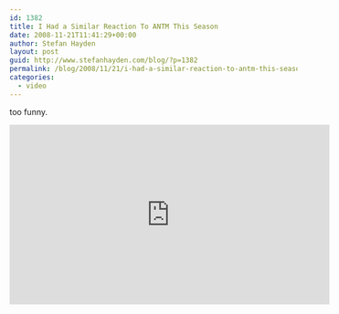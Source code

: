 ```yaml
---
id: 1382
title: I Had a Similar Reaction To ANTM This Season
date: 2008-11-21T11:41:29+00:00
author: Stefan Hayden
layout: post
guid: http://www.stefanhayden.com/blog/?p=1382
permalink: /blog/2008/11/21/i-had-a-similar-reaction-to-antm-this-season/
categories:
  - video
---
```

too funny.

<iframe width="560" height="315" src="http://www.youtube.com/v/0vxzIamlzoA&rel=0&color1=0x3a3a3a&color2=0x999999&hl=en&fs=1" title="YouTube video player" frameborder="0" allow="accelerometer; autoplay; clipboard-write; encrypted-media; gyroscope; picture-in-picture" allowfullscreen></iframe>